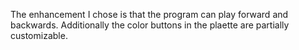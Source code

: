The enhancement I chose is that the program can play forward and backwards.
Additionally the color buttons in the plaette are partially customizable.
